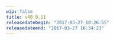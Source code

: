 ```yaml
---
wip: false
title: v40.0.11
releasedatebegin: "2017-03-27 10:26:55"
releasedateend: "2017-03-27 16:34:23"
---
```

